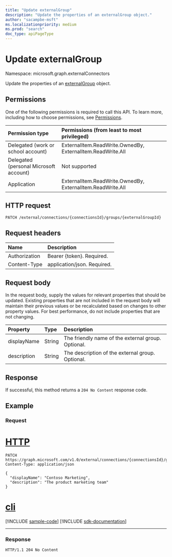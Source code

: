 ```yaml
---
title: "Update externalGroup"
description: "Update the properties of an externalGroup object."
author: "sacampbe-msft"
ms.localizationpriority: medium
ms.prod: "search"
doc_type: apiPageType
---
```


# Update externalGroup
Namespace: microsoft.graph.externalConnectors



Update the properties of an [externalGroup](../resources/externalconnectors-externalgroup.md) object.

## Permissions

One of the following permissions is required to call this API. To learn more, including how to choose permissions, see [Permissions](/graph/permissions-reference).

| Permission type                        | Permissions (from least to most privileged) |
|:---------------------------------------|:--------------------------------------------|
| Delegated (work or school account)     | ExternalItem.ReadWrite.OwnedBy, ExternalItem.ReadWrite.All |
| Delegated (personal Microsoft account) | Not supported                               |
| Application                            | ExternalItem.ReadWrite.OwnedBy, ExternalItem.ReadWrite.All |             

## HTTP request

<!-- {
  "blockType": "ignored"
}
-->
``` http
PATCH /external/connections/{connectionsId}/groups/{externalGroupId}
```

## Request headers

| Name          | Description                 |
|:--------------|:----------------------------|
| Authorization | Bearer {token}. Required.   |
| Content-Type  | application/json. Required. |

## Request body
In the request body, supply the values for relevant properties that should be updated. Existing properties that are not included in the request body will maintain their previous values or be recalculated based on changes to other property values. For best performance, do not include properties that are not changing.

| Property    | Type   | Description                                                                                                              |
|:------------|:-------|:-------------------------------------------------------------------------------------------------------------------------|
| displayName | String | The friendly name of the external group. Optional.                                                                      |
| description | String | The description of the external group. Optional.                                                                         |



## Response

If successful, this method returns a `204 No Content` response code.

## Example

### Request



# [HTTP](#tab/http)
<!-- {
  "blockType": "request",
  "name": "update_externalgroup"
}
-->
``` http
PATCH https://graph.microsoft.com/v1.0/external/connections/{connectionsId}/groups/{externalGroupId}
Content-Type: application/json

{
  "displayName": "Contoso Marketing",
  "description": "The product marketing team"
}
```

# [cli](#tab/cli)
[!INCLUDE [sample-code](../includes/snippets/cli/update-externalgroup-cli-snippets.md)]
[!INCLUDE [sdk-documentation](../includes/snippets/snippets-sdk-documentation-link.md)]

---




### Response
<!-- {
  "blockType": "response",
  "truncated": true
}
-->
``` http
HTTP/1.1 204 No Content
```
